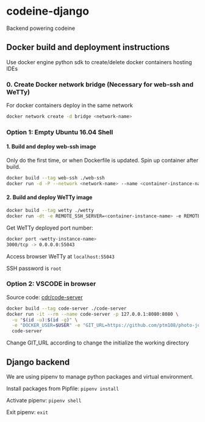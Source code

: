 # codeine-django

Backend powering codeine

## Docker build and deployment instructions

Use docker engine python sdk to create/delete docker containers hosting IDEs

### 0. Create Docker network bridge (Necessary for web-ssh and WeTTy)

For docker containers deploy in the same network

```bash
docker network create -d bridge <network-name>
```

### Option 1: Empty Ubuntu 16.04 Shell

#### 1. Build and deploy web-ssh image

Only do the first time, or when Dockerfile is updated. Spin up container after build.

```bash
docker build --tag web-ssh ./web-ssh
docker run -d -P --network <network-name> --name <container-instance-name> web-ssh
```

#### 2. Build and deploy WeTTy image

```bash
docker build --tag wetty ./wetty
docker run -dt -e REMOTE_SSH_SERVER=<container-instance-name> -e REMOTE_SSH_PORT=22 -e REMOTE_SSH_USER=root -p 3000 --name <wetty-instance-name> --network <network-name> wetty
```

Get WeTTy deployed port number:

```bash
docker port <wetty-instance-name>
3000/tcp -> 0.0.0.0:55043
```

Access browser WeTTy at `localhost:55043`

SSH password is `root`

### Option 2: VSCODE in browser

Source code: [cdr/code-server](https://github.com/cdr/code-server)

```bash
docker build --tag code-server ./code-server
docker run -it --rm --name code-server -p 127.0.0.1:8080:8080 \
  -u "$(id -u):$(id -g)" \
  -e "DOCKER_USER=$USER" -e "GIT_URL=https://github.com/ptm108/photo-journal-rn.git" \
  code-server
```

Change GIT_URL according to change the initialize the working directory

## Django backend

We are using pipenv to manage python packages and virtual environment.

Install packages from Pipfile: `pipenv install`

Activate pipenv: `pipenv shell`

Exit pipenv: `exit`
